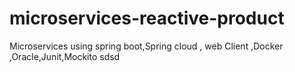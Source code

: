 # microservices-reactive-product
Microservices using spring boot,Spring cloud , web Client ,Docker ,Oracle,Junit,Mockito
sdsd
